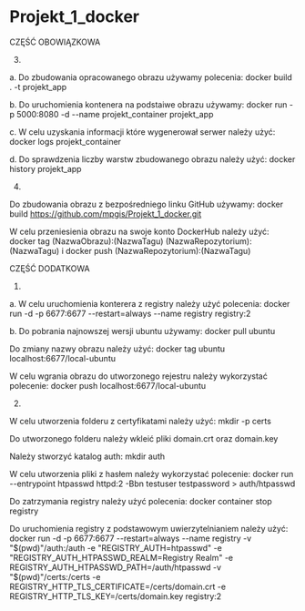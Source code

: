 # Projekt_1_docker

CZĘŚĆ OBOWIĄZKOWA

3.
a. Do zbudowania opracowanego obrazu używamy polecenia: 
docker build . -t projekt_app

b. Do uruchomienia kontenera na podstaiwe obrazu używamy: 
docker run -p 5000:8080 -d --name projekt_container projekt_app

c. W celu uzyskania informacji które wygenerował serwer należy użyć: 
docker logs projekt_container

d. Do sprawdzenia liczby warstw zbudowanego obrazu należy użyć: 
docker history projekt_app

4.

Do zbudowania obrazu z bezpośredniego linku GitHub używamy: 
docker build https://github.com/mpgis/Projekt_1_docker.git

W celu przeniesienia obrazu na swoje konto DockerHub należy użyć: 
 docker tag (NazwaObrazu):(NazwaTagu) (NazwaRepozytorium):(NazwaTagu) 
 i docker push (NazwaRepozytorium):(NazwaTagu) 
                                                                
CZĘŚĆ DODATKOWA

1. 
a. W celu uruchomienia konterera z registry należy użyć polecenia: 
docker run -d -p 6677:6677 --restart=always --name registry registry:2

b. 
   Do pobrania najnowszej wersji ubuntu używamy: docker pull ubuntu

   Do zmiany nazwy obrazu należy użyć: docker tag ubuntu localhost:6677/local-ubuntu
   
   W celu wgrania obrazu do utworzonego rejestru należy wykorzystać polecenie: docker push localhost:6677/local-ubuntu
   
2.

W celu utworzenia folderu z certyfikatami należy użyć: 
mkdir -p certs

Do utworzonego folderu należy wkleić pliki domain.crt oraz domain.key

Należy stworzyć katalog auth: 
mkdir auth

W celu utworzenia pliki z hasłem należy wykorzystać polecenie: 
docker run --entrypoint htpasswd httpd:2 -Bbn testuser testpassword > auth/htpasswd

Do zatrzymania registry należy użyć polecenia: 
docker container stop registry

Do uruchomienia registry z podstawowym uwierzytelnianiem należy użyć: 
docker run -d -p 6677:6677 --restart=always --name registry -v "$(pwd)"/auth:/auth -e "REGISTRY_AUTH=htpasswd" -e "REGISTRY_AUTH_HTPASSWD_REALM=Registry Realm" -e REGISTRY_AUTH_HTPASSWD_PATH=/auth/htpasswd -v "$(pwd)"/certs:/certs -e REGISTRY_HTTP_TLS_CERTIFICATE=/certs/domain.crt -e REGISTRY_HTTP_TLS_KEY=/certs/domain.key registry:2
